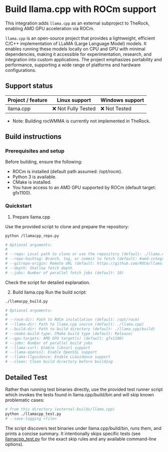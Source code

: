 # Build llama.cpp with ROCm support

This integration adds `llama.cpp` as an external subproject to TheRock, enabling AMD GPU acceleration via ROCm.

`llama.cpp` is an open-source project that provides a lightweight, efficient C/C++ implementation of LLaMA (Large Language Model) models. It enables running these models locally on CPU and GPU with minimal dependencies, making it accessible for experimentation, research, and integration into custom applications. The project emphasizes portability and performance, supporting a wide range of platforms and hardware configurations.

## Support status

| Project / feature | Linux support       | Windows support |
| ----------------- | ------------------- | --------------- |
| llama.cpp         | ❌ Not Fully Tested | ❌ Not Tested   |

- Note: Building rocWMMA is currently not implemented in TheRock.

## Build instructions

### Prerequisites and setup

Before building, ensure the following:

- ROCm is installed (default path assumed: /opt/rocm).
- Python 3 is available.
- CMake is installed.
- You have access to an AMD GPU supported by ROCm (default target: gfx1100).

### Quickstart

1. Prepare llama.cpp

Use the provided script to clone and prepare the repository:

```bash
python /llamacpp_repo.py

# Optional arguments:
#
# --repo: Local path to clone or use the repository (default: ./llama.cpp)
# --repo-hashtag: Branch, tag, or commit to fetch (default: #amd-integration)
# --gitrepo-origin: Remote URL (default: https://github.com/ROCm/llama.cpp.git)
# --depth: Shallow fetch depth
# --jobs: Number of parallel fetch jobs (default: 10)
```

Check the script for detailed explanation.

2. Build llama.cpp
   Run the build script:

```bash
./llamacpp_build.py

# Optional arguments:
#
# --rocm-dir: Path to ROCm installation (default: /opt/rocm)
# --llama-dir: Path to llama.cpp source (default: ./llama.cpp)
# --build-dir: Path to build directory (default: ./llama.cpp/build)
# --cmake-build-type: CMake build type (default: Release)
# --gpu-targets: AMD GPU target(s) (default: gfx1100)
# --jobs: Number of parallel build jobs
# --llama-curl: Enable libcurl support
# --llama-openssl: Enable OpenSSL support
# --llama-llguidance: Enable LLGuidance support
# --clean: Clean build directory before building
```

## Detailed Test

Rather than running test binaries directly, use the provided test runner script which invokes the tests found in llama.cpp/build/bin and will skip known problematic cases:

```bash
# from this directory (external-builds/llama.cpp)
python ./llamacpp_test.py
# --save-logging <file>
```

The script discovers test binaries under llama.cpp/build/bin, runs them, and prints a concise summary. It intentionally skips specific tests (see [llamacpp_test.py](./llamacpp_test.py) for the exact skip rules and any available command-line options).
